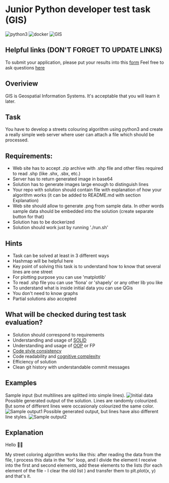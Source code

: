 # Junior Python developer test task (GIS)
![python3](https://img.shields.io/badge/-python3-yellowgreen)
![docker](https://img.shields.io/badge/-Docker-orange)
![GIS](https://img.shields.io/badge/-GIS-blue)

## Helpful links (DON'T FORGET TO UPDATE LINKS)
To submit your application, please put your results into this [form](https://forms.gle/Uj7jtPXQqpVVDB86A)
Feel free to ask questions [here](https://app.sli.do/event/gqUbu9yWGk9xtNN5w6YHpw)

## Overiview
GIS is Geospatial Information Systems. 
It's acceptable that you will learn it later.

## Task
You have to develop a streets colouring algorithm using python3 and create a really simple web server where user can attach a file which should be processed.

## Requirements:
- Web site has to accept .zip archive with .shp file and other files required to read .shp (like .shx, .sbx, etc.)
- Server has to return generated image in base64 
- Solution has to generate images large enough to distinguish lines 
- Your repo with solution should contain file with explanation of how your algorithm works (it can be added to README.md with section Explanation)
- Web site should allow to generate .png from sample data. In other words sample data should be embedded into the solution (create separate button for that)
- Solution has to be dockerized
- Solution should work just by running './run.sh'

## Hints
- Task can be solved at least in 3 different ways
- Hashmap will be helpful here
- Key point of solving this task is to understand how to know that several lines are one street
- For plotting purpose you can use 'matplotlib'
- To read .shp file you can use 'fiona' or 'shapely' or any other lib you like
- To understand what is inside initial data you can use QGis
- You don't need to know graphs
- Partial solutions also accepted

## What will be checked during test task evaluation?
- Solution should correspond to requirements
- Understanding and usage of [SOLID](https://en.wikipedia.org/wiki/SOLID)
- Understanding and usage of [OOP](https://en.wikipedia.org/wiki/Object-oriented_programming) or FP
- [Code style consistency](https://blog.devgenius.io/why-code-consistency-is-important-9d95bdebcef4)
- Code readability and [cognitive complexity](https://docs.codeclimate.com/docs/cognitive-complexity#:~:text=Cognitive%20Complexity%20is%20a%20measure,be%20to%20read%20and%20understand.)
- Efficiency of solution
- Clean git history with understandable commit messages

## Examples
Sample input (but multilines are splitted into simple lines).
![Initial data](https://raw.githubusercontent.com/zakhar-bozhok-jito/jun-python-gis-test-task/master/out-examples/initial.png)
Possible generated output of the solution. Lines are randomly colourized. But some of different lines were occasionaly colourized the same color.
![Sample output1](https://raw.githubusercontent.com/zakhar-bozhok-jito/jun-python-gis-test-task/master/out-examples/processed-solid.png)
Possible generated output, but lines have also different line styles.
![Sample output2](https://raw.githubusercontent.com/zakhar-bozhok-jito/jun-python-gis-test-task/master/out-examples/processed.png)

## Explanation

Hello 🙋‍♂️

My street coloring algorithm works like this:
after reading the data from the file, I process this data in the 'for' loop, and I divide the element I receive into the first and second elements, add these elements to the lists (for each element of the file - I clear the old list ) and transfer them to plt.plot(x, y) and that's it.